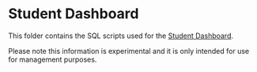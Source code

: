 # Student Dashboard

This folder contains the SQL scripts used for the [Student Dashboard](https://future.nhs.uk/NHSTalkingTherapies/view?objectID=25748752).

Please note this information is experimental and it is only intended for use for management purposes.
